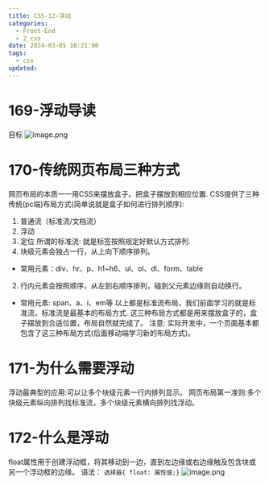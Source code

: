 ```yaml
---
title: CSS-12-浮动
categories:
  - Front-End
  - 2_css
date: 2024-03-05 10:21:00
tags:
  - css
updated:
---
```

# 169-浮动导读
目标
![image.png](https://illyber-images.oss-cn-chengdu.aliyuncs.com/202403051022861.png)

# 170-传统网页布局三种方式
网页布局的本质一一用CSS来摆放盒子。把盒子摆放到相应位置.
CSS提供了三种传统(pc端)布局方式(简单说就是盒子如何进行排列顺序):
1. 普通流（标准流/文档流）
2. 浮动
3. 定位
所谓的标准流: 就是标签按照规定好默认方式排列.
1. 块级元素会独占一行，从上向下顺序排列。
- 常用元素：div、hr、p、h1~h6、ul、ol、dl、form、table
2. 行内元素会按照顺序，从左到右顺序排列，碰到父元素边缘则自动换行。
- 常用元素: span、a、i、em等
以上都是标准流布局，我们前面学习的就是标准流，标准流是最基本的布局方式.
这三种布局方式都是用来摆放盒子的，盒子摆放到合适位置，布局自然就完成了。
注意: 实际开发中，一个页面基本都包含了这三种布局方式(后面移动端学习新的布局方式)。

# 171-为什么需要浮动
浮动最典型的应用:可以让多个块级元素一行内排列显示。
网页布局第一准则:多个块级元素纵向排列找标准流，多个块级元素横向排列找浮动。

# 172-什么是浮动
float属性用于创建浮动框，将其移动到一边，直到左边缘或右边缘触及包含块或另一个浮动框的边缘。
语法：
`选择器{ float: 属性值;}`
![image.png](https://illyber-images.oss-cn-chengdu.aliyuncs.com/202403051601629.png)
